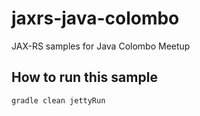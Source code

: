 # jaxrs-java-colombo
JAX-RS samples for Java Colombo Meetup 

How to run this sample 
------------------------------------------

```
gradle clean jettyRun
```

